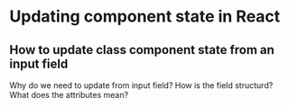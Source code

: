 # Updating component state in React
## How to update class component state from an input field


Why do we need to update from input field?
How is the field structurd?
What does the attributes mean?
